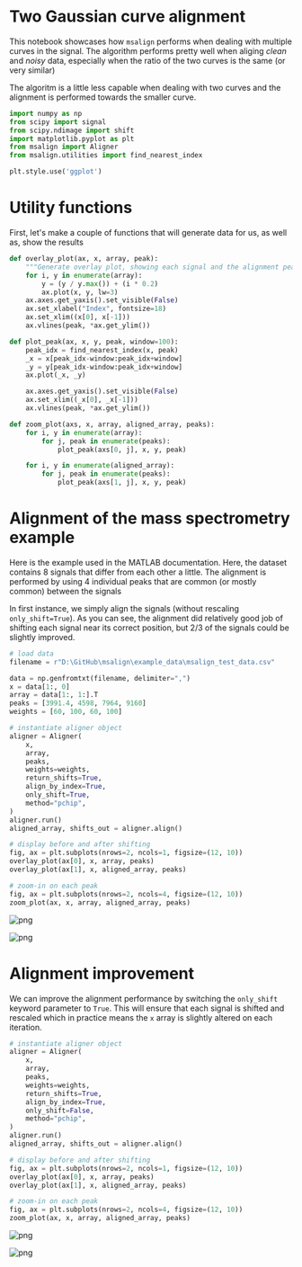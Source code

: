 # Two Gaussian curve alignment

This notebook showcases how `msalign` performs when dealing with multiple curves in the signal.
The algorithm performs pretty well when aliging *clean* and *noisy* data, especially when the
ratio of the two curves is the same (or very similar)

The algoritm is a little less capable when dealing with two curves and the alignment is performed
towards the smaller curve.


```python
import numpy as np
from scipy import signal
from scipy.ndimage import shift
import matplotlib.pyplot as plt
from msalign import Aligner
from msalign.utilities import find_nearest_index

plt.style.use('ggplot')
```

# Utility functions
First, let's make a couple of functions that will generate data for us, as well as, show the results


```python
def overlay_plot(ax, x, array, peak):
    """Generate overlay plot, showing each signal and the alignment peak(s)"""
    for i, y in enumerate(array):
        y = (y / y.max()) + (i * 0.2)
        ax.plot(x, y, lw=3)
    ax.axes.get_yaxis().set_visible(False)
    ax.set_xlabel("Index", fontsize=18)
    ax.set_xlim((x[0], x[-1]))
    ax.vlines(peak, *ax.get_ylim())

def plot_peak(ax, x, y, peak, window=100):
    peak_idx = find_nearest_index(x, peak)
    _x = x[peak_idx-window:peak_idx+window]
    _y = y[peak_idx-window:peak_idx+window]
    ax.plot(_x, _y)

    ax.axes.get_yaxis().set_visible(False)
    ax.set_xlim((_x[0], _x[-1]))
    ax.vlines(peak, *ax.get_ylim())

def zoom_plot(axs, x, array, aligned_array, peaks):
    for i, y in enumerate(array):
        for j, peak in enumerate(peaks):
            plot_peak(axs[0, j], x, y, peak)

    for i, y in enumerate(aligned_array):
        for j, peak in enumerate(peaks):
            plot_peak(axs[1, j], x, y, peak)
```

# Alignment of the mass spectrometry example

Here is the example used in the MATLAB documentation. Here, the dataset contains 8 signals that differ
from each other a little. The alignment is performed by using 4 individual peaks that are common (or mostly common)
between the signals

In first instance, we simply align the signals (without rescaling `only_shift=True`). As you can see, the alignment did relatively good job of shifting each signal near its correct position, but 2/3 of the signals could be slightly improved.


```python
# load data
filename = r"D:\GitHub\msalign\example_data\msalign_test_data.csv"

data = np.genfromtxt(filename, delimiter=",")
x = data[1:, 0]
array = data[1:, 1:].T
peaks = [3991.4, 4598, 7964, 9160]
weights = [60, 100, 60, 100]

# instantiate aligner object
aligner = Aligner(
    x,
    array,
    peaks,
    weights=weights,
    return_shifts=True,
    align_by_index=True,
    only_shift=True,
    method="pchip",
)
aligner.run()
aligned_array, shifts_out = aligner.align()

# display before and after shifting
fig, ax = plt.subplots(nrows=2, ncols=1, figsize=(12, 10))
overlay_plot(ax[0], x, array, peaks)
overlay_plot(ax[1], x, aligned_array, peaks)

# zoom-in on each peak
fig, ax = plt.subplots(nrows=2, ncols=4, figsize=(12, 10))
zoom_plot(ax, x, array, aligned_array, peaks)
```


![png](msalign-mass-spectrum_files/msalign-mass-spectrum_5_0.png)



![png](msalign-mass-spectrum_files/msalign-mass-spectrum_5_1.png)


# Alignment improvement

We can improve the alignment performance by switching the `only_shift` keyword parameter to `True`. This will
ensure that each signal is shifted and rescaled which in practice means the `x` array is slightly altered on each iteration.


```python
# instantiate aligner object
aligner = Aligner(
    x,
    array,
    peaks,
    weights=weights,
    return_shifts=True,
    align_by_index=True,
    only_shift=False,
    method="pchip",
)
aligner.run()
aligned_array, shifts_out = aligner.align()

# display before and after shifting
fig, ax = plt.subplots(nrows=2, ncols=1, figsize=(12, 10))
overlay_plot(ax[0], x, array, peaks)
overlay_plot(ax[1], x, aligned_array, peaks)

# zoom-in on each peak
fig, ax = plt.subplots(nrows=2, ncols=4, figsize=(12, 10))
zoom_plot(ax, x, array, aligned_array, peaks)

```


![png](msalign-mass-spectrum_files/msalign-mass-spectrum_7_0.png)



![png](msalign-mass-spectrum_files/msalign-mass-spectrum_7_1.png)
